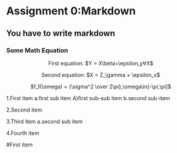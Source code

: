 # Assignment 0:Markdown

## You have to write markdown

### Some Math Equation
<p align="center">First equation: $Y = X\beta+\epsilon_y&forall;X$

<p align="center">Second equation: $X = Z_\gamma + \epsilon_x$

<p align="center">$f_1(\omega) = {\sigma^2 \over 2\pi},\omega\in[-\pi,\pi]$

1.First item a.first sub item A)first sub-sub item b.second sub-item

2.Second item

3.Third item a.second sub item

4.Fourth item

#First item
